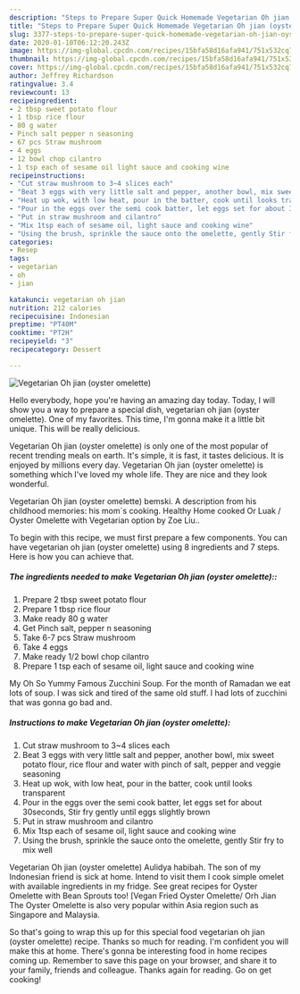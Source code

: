 ```yaml
---
description: "Steps to Prepare Super Quick Homemade Vegetarian Oh jian (oyster omelette)"
title: "Steps to Prepare Super Quick Homemade Vegetarian Oh jian (oyster omelette)"
slug: 3377-steps-to-prepare-super-quick-homemade-vegetarian-oh-jian-oyster-omelette
date: 2020-01-10T06:12:20.243Z
image: https://img-global.cpcdn.com/recipes/15bfa58d16afa941/751x532cq70/vegetarian-oh-jian-oyster-omelette-recipe-main-photo.jpg
thumbnail: https://img-global.cpcdn.com/recipes/15bfa58d16afa941/751x532cq70/vegetarian-oh-jian-oyster-omelette-recipe-main-photo.jpg
cover: https://img-global.cpcdn.com/recipes/15bfa58d16afa941/751x532cq70/vegetarian-oh-jian-oyster-omelette-recipe-main-photo.jpg
author: Jeffrey Richardson
ratingvalue: 3.4
reviewcount: 13
recipeingredient:
- 2 tbsp sweet potato flour
- 1 tbsp rice flour
- 80 g water
- Pinch salt pepper n seasoning
- 67 pcs Straw mushroom
- 4 eggs
- 12 bowl chop cilantro
- 1 tsp each of sesame oil light sauce and cooking wine
recipeinstructions:
- "Cut straw mushroom to 3~4 slices each"
- "Beat 3 eggs with very little salt and pepper, another bowl, mix sweet potato flour, rice flour and water with pinch of salt, pepper and veggie seasoning"
- "Heat up wok, with low heat, pour in the batter, cook until looks transparent"
- "Pour in the eggs over the semi cook batter, let eggs set for about 30seconds, Stir fry gently until eggs slightly brown"
- "Put in straw mushroom and cilantro"
- "Mix 1tsp each of sesame oil, light sauce and cooking wine"
- "Using the brush, sprinkle the sauce onto the omelette, gently Stir fry to mix well"
categories:
- Resep
tags:
- vegetarian
- oh
- jian

katakunci: vegetarian oh jian
nutrition: 212 calories
recipecuisine: Indonesian
preptime: "PT40M"
cooktime: "PT2H"
recipeyield: "3"
recipecategory: Dessert

---
```



![Vegetarian Oh jian (oyster omelette)](https://img-global.cpcdn.com/recipes/15bfa58d16afa941/751x532cq70/vegetarian-oh-jian-oyster-omelette-recipe-main-photo.jpg)

Hello everybody, hope you're having an amazing day today. Today, I will show you a way to prepare a special dish, vegetarian oh jian (oyster omelette). One of my favorites. This time, I'm gonna make it a little bit unique. This will be really delicious.

Vegetarian Oh jian (oyster omelette) is only one of the most popular of recent trending meals on earth. It's simple, it is fast, it tastes delicious. It is enjoyed by millions every day. Vegetarian Oh jian (oyster omelette) is something which I've loved my whole life. They are nice and they look wonderful.

Vegetarian Oh jian (oyster omelette) bemski. A description from his childhood memories: his mom`s cooking. Healthy Home cooked Or Luak / Oyster Omelette with Vegetarian option by Zoe Liu..


To begin with this recipe, we must first prepare a few components. You can have vegetarian oh jian (oyster omelette) using 8 ingredients and 7 steps. Here is how you can achieve that.

##### The ingredients needed to make Vegetarian Oh jian (oyster omelette)::

1. Prepare 2 tbsp sweet potato flour
1. Prepare 1 tbsp rice flour
1. Make ready 80 g water
1. Get Pinch salt, pepper n seasoning
1. Take 6-7 pcs Straw mushroom
1. Take 4 eggs
1. Make ready 1/2 bowl chop cilantro
1. Prepare 1 tsp each of sesame oil, light sauce and cooking wine


My Oh So Yummy Famous Zucchini Soup. For the month of Ramadan we eat lots of soup. I was sick and tired of the same old stuff. I had lots of zucchini that was gonna go bad and. 

##### Instructions to make Vegetarian Oh jian (oyster omelette):

1. Cut straw mushroom to 3~4 slices each
1. Beat 3 eggs with very little salt and pepper, another bowl, mix sweet potato flour, rice flour and water with pinch of salt, pepper and veggie seasoning
1. Heat up wok, with low heat, pour in the batter, cook until looks transparent
1. Pour in the eggs over the semi cook batter, let eggs set for about 30seconds, Stir fry gently until eggs slightly brown
1. Put in straw mushroom and cilantro
1. Mix 1tsp each of sesame oil, light sauce and cooking wine
1. Using the brush, sprinkle the sauce onto the omelette, gently Stir fry to mix well


Vegetarian Oh jian (oyster omelette) Aulidya habibah. The son of my Indonesian friend is sick at home. Intend to visit them I cook simple omelet with available ingredients in my fridge. See great recipes for Oyster Omelette with Bean Sprouts too! [Vegan Fried Oyster Omelette/ Orh Jian The Oyster Omelette is also very popular within Asia region such as Singapore and Malaysia. 

So that's going to wrap this up for this special food vegetarian oh jian (oyster omelette) recipe. Thanks so much for reading. I'm confident you will make this at home. There's gonna be interesting food in home recipes coming up. Remember to save this page on your browser, and share it to your family, friends and colleague. Thanks again for reading. Go on get cooking!
